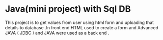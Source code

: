 # Java(mini project) with Sql DB
This project is to get values from user using html form and uploading that details to database .In front end HTML  used to create a form and  Advanced JAVA ( JDBC )  and JAVA were used as a back end .
